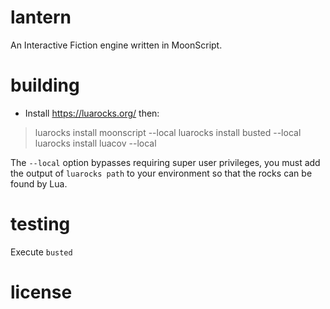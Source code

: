 # lantern

An Interactive Fiction engine written in MoonScript.

# building

* Install https://luarocks.org/ then:

> luarocks install moonscript --local
> luarocks install busted --local
> luarocks install luacov --local

The `--local` option bypasses requiring super user privileges, you must add the output of `luarocks path` to your environment so that the rocks can be found by Lua.

# testing

Execute `busted`

# license

